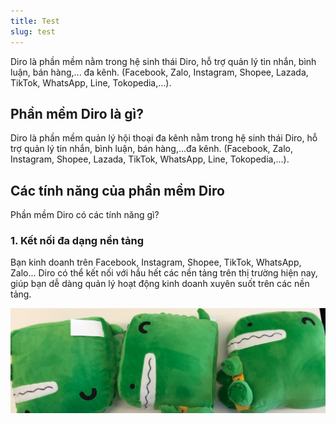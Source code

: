```yaml
---
title: Test
slug: test
---
```


Diro là phần mềm nằm trong hệ sinh thái Diro, hỗ trợ quản lý tin nhắn, bình luận, bán hàng,... đa kênh. (Facebook, Zalo, Instagram, Shopee, Lazada, TikTok, WhatsApp, Line, Tokopedia,...).

## Phần mềm Diro là gì?

Diro là phần mềm quản lý hội thoại đa kênh nằm trong hệ sinh thái Diro, hỗ trợ quản lý tin nhắn, bình luận, bán hàng,...đa kênh. (Facebook, Zalo, Instagram, Shopee, Lazada, TikTok, WhatsApp, Line, Tokopedia,...).

## Các tính năng của phần mềm Diro

Phần mềm Diro có các tính năng gì?
### 1. Kết nối đa dạng nền tảng
Bạn kinh doanh trên Facebook, Instagram, Shopee, TikTok, WhatsApp, Zalo... Diro có thể kết nối với hầu hết các nền tảng trên thị trường hiện nay, giúp bạn dễ dàng quản lý hoạt động kinh doanh xuyên suốt trên các nền tảng.

![Ảnh minh hoạ](./docusaurus-plushie-banner.jpeg)